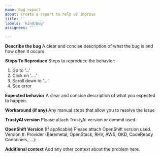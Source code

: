 ```yaml
---
name: Bug report
about: Create a report to help us improve
title: ''
labels: 'kind/bug'
assignees: ''

---
```


**Describe the bug**
A clear and concise description of what the bug is and how often it occurs

**Steps To Reproduce**
Steps to reproduce the behavior:
1. Go to '...'
2. Click on '....'
3. Scroll down to '....'
4. See error

**Expected behavior**
A clear and concise description of what you expected to happen.

**Workaround (if any)**
Any manual steps that allow you to resolve the issue

**TrustyAI version**
Please attach TrustyAI version or commit used.

**OpenShift Version**
(If applicable) Please attach OpenShift version used.
Version #: 
Provider (Baremetal, OpenStack, RHV, AWS, OKD, CodeReady Containers, ...):

**Additional context**
Add any other context about the problem here.
